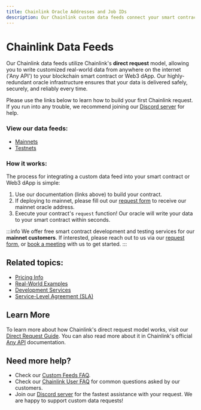 ```yaml
---
title: Chainlink Oracle Addresses and Job IDs
description: Our Chainlink custom data feeds connect your smart contract to any API on the internet. Retrieve RWA prices, sports betting, weather, and real estate data.
---
```


# Chainlink Data Feeds

Our Chainlink data feeds utilize Chainlink's **direct request** model, allowing you to write customized real-world data from anywhere on the internet ('Any API') to your blockchain smart contract or Web3 dApp. Our highly-redundant oracle infrastructure ensures that your data is delivered safely, securely, and reliably every time. 

Please use the links below to learn how to build your first Chainlink request. If you run into any trouble, we recommend joining our [Discord server](https://discord.gg/Xs6SjqVPUA) for help.

### View our data feeds:

* [Mainnets](/services/direct-request-jobs/mainnets/)
* [Testnets](/services/direct-request-jobs/testnets/)

### How it works:

The process for integrating a custom data feed into your smart contract or Web3 dApp is simple:

1. Use our documentation (links above) to build your contract.
2. If deploying to mainnet, please fill out our [request form](https://linkwellnodes.io/Getting-Started.html) to receive our mainnet oracle address.
3. Execute your contract's `request` function! Our oracle will write your data to your smart contract within seconds.

:::info
We offer free smart contract development and testing services for our **mainnet customers**. If interested, please reach out to us via our [request form](https://linkwellnodes.io/Getting-Started.html), or [book a meeting](https://calendly.com/linkwell-nodes) with us to get started. 
:::

## Related topics:

- [Pricing Info](/services/direct-request-jobs/Pricing)
- [Real-World Examples](/services/direct-request-jobs/Any-API-Guide)
- [Development Services](/services/Development-Services)
- [Service-Level Agreement (SLA)](/services/direct-request-jobs/Service-Level-Agreement)

## Learn More

To learn more about how Chainlink's direct request model works, visit our [Direct Request Guide](/knowledgebase/Direct-Request-Guide). You can also read more about it in Chainlink's official [Any API](https://docs.chain.link/any-api/introduction) documentation.


## Need more help?

* Check our [Custom Feeds FAQ](/knowledgebase/faq/Chainlink-Users#custom-data-feeds).
* Check our [Chainlink User FAQ](/knowledgebase/faq/Chainlink-Users "FAQ - Chainlink Data Consumers") for common questions asked by our customers.
* Join our [Discord server](https://discord.gg/Xs6SjqVPUA) for the fastest assistance with your request. We are happy to support custom data requests!